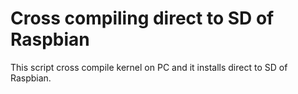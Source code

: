 Cross compiling direct to SD of Raspbian
=======================================



This script cross compile kernel on PC and it installs direct to SD of Raspbian.